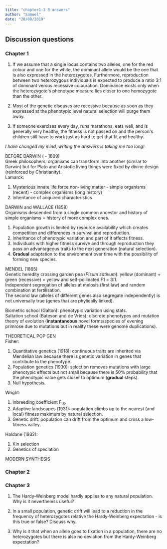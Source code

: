 ```yaml
---
title: "chapter1-3 R answers"
author: "Samuel"
date: "28/08/2019"
---
```


## Discussion questions

### Chapter 1

1. If we assume that a single locus contains two alleles, one for the red colour and one for the white, the dominant allele would be the one that is also expressed in the heterozygotes. Furthermore, reproduction between two heterozygous individuals is expected to produce a ratio 3:1 of dominant versus recessive colouration. Dominance exists only when the heterozygote's phenotype measure lies closer to one homozygote than the other.

2. Most of the genetic diseases are recessive because as soon as they expressed at the phenotypic level natural selection will purge them away.

3. If someone exercises every day, runs marathons, eats well, and is generally very healthy, the fitness is not passed on and the person's children still have to work just as hard to get that fit and healthy.

_I have changed my mind, writing the answers is taking me too long!_

BEFORE DARWIN ( - 1809)  
Greek philosophers: organisms can transform into another (similar to Darwin) but for Plato and Aristotle living things were fixed by divine design (reinforced by Christianity).  
Lamarck:  
1. Mysterious innate life force non-living matter - simple organisms (recent) - complex organisms (long history)
2. Inheritance of acquired characteristics

DARWIN and WALLACE (1858)  
Organisms descended from a single common ancestor and history of simple organisms = history of more complex ones.
1. Population growth is limited by resource availability which creates competition and differences in survival and reproduction.  
2. Inheritance of phenotypic variation and part of it affects fitness.  
3. Individuals with higher fitness survive and through reproduction they pass on advantageous traits to the next generation (natural selection).  
4. **Gradual** adaptation to the environment over time with the possibility of forming new species.

MENDEL (1865)  
Genetic heredity crossing garden pea (_Pisum sativum_): yellow (dominant) + green (recessive) = yellow and self-pollinated F1 = 3:1.  
Independent segregation of alleles at meiosis (first law) and random combination at fertilisation.  
The second law (alleles of different genes also segregate independently) is not universally true (genes that are phylically linked).

Biometric school (Galton): phenotypic variation using stats.  
Saltation school (Bateson and de Vries): discrete phenotypes and mutation theory of evolution (**instantaneous** novel forms/species of evening primrose due to mutations but in reality these were genome duplications).

THEORETICAL POP GEN  
Fisher:  
1. Quantitative genetics (1918): continuous traits are inherited via Mendelian law because there is genetic variation in genes that contribute to the phenotype.  
2. Population genetics (1930): selection removes mutations with large phenotypic effects but not small because there is 50% probability that the phenotypic value gets closer to optimum (**gradual** steps).  
3. Null hypothesis.

Wright:  
1. Inbreeding coefficient F<sub>IS</sub>.  
2. Adaptive landscapes (1931): population climbs up to the nearest (and local) fitness maximum by natural selection.  
3. Genetic drift: population can drift from the optimum and cross a low-fitness valley.

Haldane (1932):  
1. Kin selection  
2. Genetics of speciation

MODERN SYNTHESIS  


### Chapter 2

### Chapter 3

1. The Hardy-Weinberg model hardly applies to any natural population. Why is it nevertheless useful?

2. In a small population, genetic drift will lead to a reduction in the frequency of heterozygotes relative the Hardy-Weinberg expectation - is this true or false? Discuss why.

3. Why is it that when an allele goes to fixation in a population, there are no heterozygotes but there is also no deviation from the Hardy-Weinberg expectation?
